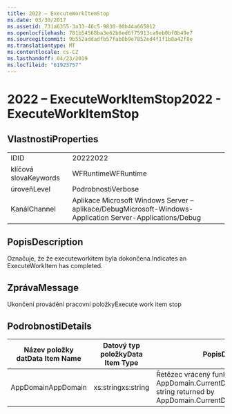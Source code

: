```yaml
---
title: 2022 – ExecuteWorkItemStop
ms.date: 03/30/2017
ms.assetid: 731a6355-3a33-46c5-9830-00b44a665812
ms.openlocfilehash: 781b54568ba3e62b6ed6f75913ca9eb0bf0b49e7
ms.sourcegitcommit: 9b552addadfb57fab0b9e7852ed4f1f1b8a42f8e
ms.translationtype: MT
ms.contentlocale: cs-CZ
ms.lasthandoff: 04/23/2019
ms.locfileid: "61923757"
---
```

# <a name="2022---executeworkitemstop"></a><span data-ttu-id="15d81-102">2022 – ExecuteWorkItemStop</span><span class="sxs-lookup"><span data-stu-id="15d81-102">2022 - ExecuteWorkItemStop</span></span>
## <a name="properties"></a><span data-ttu-id="15d81-103">Vlastnosti</span><span class="sxs-lookup"><span data-stu-id="15d81-103">Properties</span></span>  
  
|||  
|-|-|  
|<span data-ttu-id="15d81-104">ID</span><span class="sxs-lookup"><span data-stu-id="15d81-104">ID</span></span>|<span data-ttu-id="15d81-105">2022</span><span class="sxs-lookup"><span data-stu-id="15d81-105">2022</span></span>|  
|<span data-ttu-id="15d81-106">klíčová slova</span><span class="sxs-lookup"><span data-stu-id="15d81-106">Keywords</span></span>|<span data-ttu-id="15d81-107">WFRuntime</span><span class="sxs-lookup"><span data-stu-id="15d81-107">WFRuntime</span></span>|  
|<span data-ttu-id="15d81-108">úroveň</span><span class="sxs-lookup"><span data-stu-id="15d81-108">Level</span></span>|<span data-ttu-id="15d81-109">Podrobnosti</span><span class="sxs-lookup"><span data-stu-id="15d81-109">Verbose</span></span>|  
|<span data-ttu-id="15d81-110">Kanál</span><span class="sxs-lookup"><span data-stu-id="15d81-110">Channel</span></span>|<span data-ttu-id="15d81-111">Aplikace Microsoft Windows Server – aplikace/Debug</span><span class="sxs-lookup"><span data-stu-id="15d81-111">Microsoft-Windows-Application Server-Applications/Debug</span></span>|  
  
## <a name="description"></a><span data-ttu-id="15d81-112">Popis</span><span class="sxs-lookup"><span data-stu-id="15d81-112">Description</span></span>  
 <span data-ttu-id="15d81-113">Označuje, že že executeworkitem byla dokončena.</span><span class="sxs-lookup"><span data-stu-id="15d81-113">Indicates an ExecuteWorkItem has completed.</span></span>  
  
## <a name="message"></a><span data-ttu-id="15d81-114">Zpráva</span><span class="sxs-lookup"><span data-stu-id="15d81-114">Message</span></span>  
 <span data-ttu-id="15d81-115">Ukončení provádění pracovní položky</span><span class="sxs-lookup"><span data-stu-id="15d81-115">Execute work item stop</span></span>  
  
## <a name="details"></a><span data-ttu-id="15d81-116">Podrobnosti</span><span class="sxs-lookup"><span data-stu-id="15d81-116">Details</span></span>  
  
|<span data-ttu-id="15d81-117">Název položky dat</span><span class="sxs-lookup"><span data-stu-id="15d81-117">Data Item Name</span></span>|<span data-ttu-id="15d81-118">Datový typ položky</span><span class="sxs-lookup"><span data-stu-id="15d81-118">Data Item Type</span></span>|<span data-ttu-id="15d81-119">Popis</span><span class="sxs-lookup"><span data-stu-id="15d81-119">Description</span></span>|  
|--------------------|--------------------|-----------------|  
|<span data-ttu-id="15d81-120">AppDomain</span><span class="sxs-lookup"><span data-stu-id="15d81-120">AppDomain</span></span>|<span data-ttu-id="15d81-121">xs:string</span><span class="sxs-lookup"><span data-stu-id="15d81-121">xs:string</span></span>|<span data-ttu-id="15d81-122">Řetězec vrácený funkcí AppDomain.CurrentDomain.FriendlyName.</span><span class="sxs-lookup"><span data-stu-id="15d81-122">The string returned by AppDomain.CurrentDomain.FriendlyName.</span></span>|
